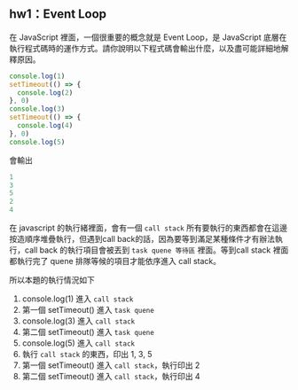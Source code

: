 ## hw1：Event Loop
在 JavaScript 裡面，一個很重要的概念就是 Event Loop，是 JavaScript 底層在執行程式碼時的運作方式。請你說明以下程式碼會輸出什麼，以及盡可能詳細地解釋原因。

``` javascript
console.log(1)
setTimeout(() => {
  console.log(2)
}, 0)
console.log(3)
setTimeout(() => {
  console.log(4)
}, 0)
console.log(5)
```
 會輸出 
 
 ``` javascript
 1  
 3  
 5
 2
 4
 ```
 在 javascript 的執行緒裡面，會有一個 `call stack` 所有要執行的東西都會在這邊按造順序堆疊執行，但遇到call back的話，因為要等到滿足某種條件才有辦法執行，call back 的執行項目會被丟到 `task quene 等待區` 裡面。等到call stack 裡面都執行完了 quene  排隊等候的項目才能依序進入 call stack。  
 
 所以本題的執行情況如下  
 
 1. console.log(1) 進入 `call stack`
 2. 第一個 setTimeout() 進入 `task quene`
 3. console.log(3) 進入 `call stack`
 4. 第二個 setTimeout() 進入 `task quene`
 5. console.log(5) 進入 `call stack`
 6. 執行 `call stack` 的東西，印出 1, 3, 5
 7. 第一個 setTimeout() 進入 `call stack`，執行印出 2
 8. 第二個 setTimeout() 進入 `call stack`，執行印出 4
